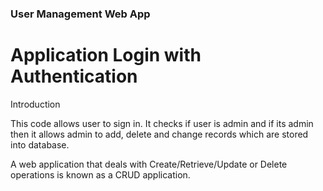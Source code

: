 ### User Management Web App 

# Application Login with Authentication 

Introduction 

This code allows user to sign in. 
It checks if user is admin and if its admin then it allows admin to add, delete and change records which are stored into database. 

A web application that deals with Create/Retrieve/Update or Delete operations is known as a CRUD application. 
